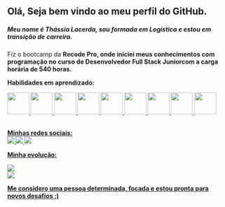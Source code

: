 ## Olá, Seja bem vindo ao meu perfil do GitHub.

<h5>Meu nome é Thássia Lacerda, sou formada em Logística e estou em transição de carreira.</h5>
<p>Fiz o bootcamp da <b>Recode Pro<b/>, onde iniciei meus conhecimentos com programação no curso de <b>Desenvolvedor Full Stack Junior</b>com a carga horária de 540 horas.<p>

<p><b>Habilidades em aprendizado:</> 

<div>
<a href="https://github.com/thassialacerda">
<img height="50cm" src="https://cdn.jsdelivr.net/gh/devicons/devicon/icons/html5/html5-original-wordmark.svg" />
<img height="50cm"  src="https://cdn.jsdelivr.net/gh/devicons/devicon/icons/bootstrap/bootstrap-plain-wordmark.svg" />
<img height="50cm" src="https://cdn.jsdelivr.net/gh/devicons/devicon/icons/css3/css3-original-wordmark.svg" />
<img height="50cm" src="https://cdn.jsdelivr.net/gh/devicons/devicon/icons/javascript/javascript-original.svg" />
<img height="50cm" src="https://cdn.jsdelivr.net/gh/devicons/devicon/icons/java/java-plain-wordmark.svg" />
<img height="50cm" src="https://cdn.jsdelivr.net/gh/devicons/devicon/icons/csharp/csharp-line.svg" />
<img height="50cm" src="https://cdn.jsdelivr.net/gh/devicons/devicon/icons/rect/rect-original.svg" />
<img height="50cm" src="https://cdn.jsdelivr.net/gh/devicons/devicon/icons/react/react-original.svg" />
<img height="50cm" src="https://cdn.jsdelivr.net/gh/devicons/devicon/icons/spring/spring-original-wordmark.svg" />
</div>
<br>
          
<div>
<p><b>Minhas redes sociais:</>  <br>
<a href="https://github.com/thassialacerda"</a>
<img href=www.linkedin.com/in/thássia-lacerda" src=https://img.shields.io/badge/LinkedIn-0077B5?style=for-the-badge&logo=linkedin&logoColor=white/>
<img href=www.instagram.com/thassialacerda/" src=https://img.shields.io/badge/Instagram-E4405F?style=for-the-badge&logo=instagram&logoColor=white/>
<img href=https://twitter.com/thassialacerda" src=https://img.shields.io/badge/Twitter-1DA1F2?style=for-the-badge&logo=twitter&logoColor=white/>
</div>
                                                           
<p>Minha evolução: </p>        
<div>
<a href="https://github.com/thassialacerda"</a>
<img src =https://github-readme-stats.vercel.app/api?username=thassialacerda&show_icons=true&theme=radical </img>
</div>

     
<div>
<a href="https://github.com/thassialacerda"</a>
<img src =https://github-readme-stats.vercel.app/api/top-langs/?username=thassialacerda&layout=compact)](https://github.com/thassialacerda/github-readme-stats) </img>
</div>
         
<p> Me considero uma pessoa determinada, focada e estou pronta para novos desafios ;)</p>


          
          

     
